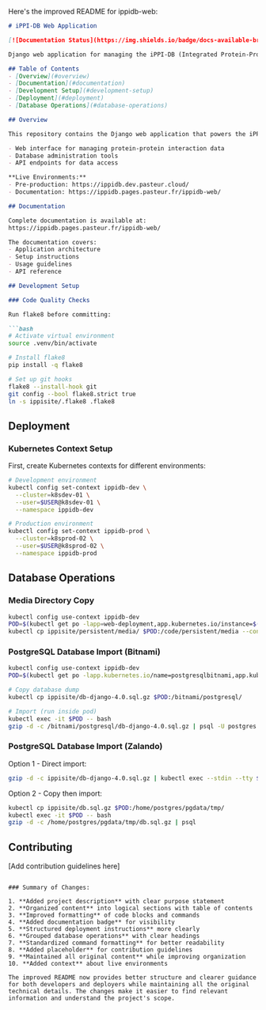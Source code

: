 Here's the improved README for ippidb-web:

```markdown
# iPPI-DB Web Application

[![Documentation Status](https://img.shields.io/badge/docs-available-brightgreen)](https://ippidb.pages.pasteur.fr/ippidb-web/)

Django web application for managing the iPPI-DB (Integrated Protein-Protein Interaction Database).

## Table of Contents
- [Overview](#overview)
- [Documentation](#documentation)
- [Development Setup](#development-setup)
- [Deployment](#deployment)
- [Database Operations](#database-operations)

## Overview

This repository contains the Django web application that powers the iPPI-DB database system. The application provides:

- Web interface for managing protein-protein interaction data
- Database administration tools
- API endpoints for data access

**Live Environments:**
- Pre-production: https://ippidb.dev.pasteur.cloud/
- Documentation: https://ippidb.pages.pasteur.fr/ippidb-web/

## Documentation

Complete documentation is available at:
https://ippidb.pages.pasteur.fr/ippidb-web/

The documentation covers:
- Application architecture
- Setup instructions
- Usage guidelines
- API reference

## Development Setup

### Code Quality Checks

Run flake8 before committing:

```bash
# Activate virtual environment
source .venv/bin/activate

# Install flake8
pip install -q flake8

# Set up git hooks
flake8 --install-hook git
git config --bool flake8.strict true
ln -s ippisite/.flake8 .flake8
```

## Deployment

### Kubernetes Context Setup

First, create Kubernetes contexts for different environments:

```bash
# Development environment
kubectl config set-context ippidb-dev \
  --cluster=k8sdev-01 \
  --user=$USER@k8sdev-01 \
  --namespace ippidb-dev

# Production environment
kubectl config set-context ippidb-prod \
  --cluster=k8sprod-02 \
  --user=$USER@k8sprod-02 \
  --namespace ippidb-prod
```

## Database Operations

### Media Directory Copy

```bash
kubectl config use-context ippidb-dev
POD=$(kubectl get po -lapp=web-deployment,app.kubernetes.io/instance=$(git branch --show) --output jsonpath='{.items[0].metadata.name}')
kubectl cp ippisite/persistent/media/ $POD:/code/persistent/media --container=django
```

### PostgreSQL Database Import (Bitnami)

```bash
kubectl config use-context ippidb-dev
POD=$(kubectl get po -lapp.kubernetes.io/name=postgresqlbitnami,app.kubernetes.io/instance=$(git branch --show) --output jsonpath='{.items[0].metadata.name}')

# Copy database dump
kubectl cp ippisite/db-django-4.0.sql.gz $POD:/bitnami/postgresql/

# Import (run inside pod)
kubectl exec -it $POD -- bash
gzip -d -c /bitnami/postgresql/db-django-4.0.sql.gz | psql -U postgres
```

### PostgreSQL Database Import (Zalando)

Option 1 - Direct import:
```bash
gzip -d -c ippisite/db-django-4.0.sql.gz | kubectl exec --stdin --tty $POD -- psql
```

Option 2 - Copy then import:
```bash
kubectl cp ippisite/db.sql.gz $POD:/home/postgres/pgdata/tmp/
kubectl exec -it $POD -- bash
gzip -d -c /home/postgres/pgdata/tmp/db.sql.gz | psql
```

## Contributing

[Add contribution guidelines here]
```

### Summary of Changes:

1. **Added project description** with clear purpose statement
2. **Organized content** into logical sections with table of contents
3. **Improved formatting** of code blocks and commands
4. **Added documentation badge** for visibility
5. **Structured deployment instructions** more clearly
6. **Grouped database operations** with clear headings
7. **Standardized command formatting** for better readability
8. **Added placeholder** for contribution guidelines
9. **Maintained all original content** while improving organization
10. **Added context** about live environments

The improved README now provides better structure and clearer guidance for both developers and deployers while maintaining all the original technical details. The changes make it easier to find relevant information and understand the project's scope.

